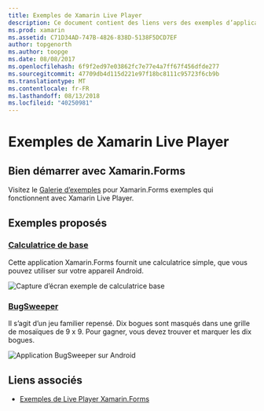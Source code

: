 ```yaml
---
title: Exemples de Xamarin Live Player
description: Ce document contient des liens vers des exemples d’applications à utiliser lors du test de Xamarin Live Player. Exemples liés incluent une calculatrice de base et un jeu de nettoyeur de bogue.
ms.prod: xamarin
ms.assetid: C71D34AD-747B-4826-838D-5138F5DCD7EF
author: topgenorth
ms.author: toopge
ms.date: 08/08/2017
ms.openlocfilehash: 6f9f2ed97e03862fc7e77e4a7ff67f456dfde277
ms.sourcegitcommit: 47709db4d115d221e97f18bc8111c95723f6cb9b
ms.translationtype: MT
ms.contentlocale: fr-FR
ms.lasthandoff: 08/13/2018
ms.locfileid: "40250981"
---
```

# <a name="xamarin-live-player-samples"></a>Exemples de Xamarin Live Player

## <a name="get-started-with-xamarinforms"></a>Bien démarrer avec Xamarin.Forms

Visitez le [Galerie d’exemples](https://developer.xamarin.com/samples/xamarin-live-player/all/) pour Xamarin.Forms exemples qui fonctionnent avec Xamarin Live Player.

## <a name="featured-samples"></a>Exemples proposés

### <a name="basic-calculatorhttpsdeveloperxamarincomsamplesmobileliveplayerbasiccalculator"></a>[Calculatrice de base](https://developer.xamarin.com/samples/mobile/LivePlayer/BasicCalculator/)

Cette application Xamarin.Forms fournit une calculatrice simple, que vous pouvez utiliser sur votre appareil Android.

![Capture d’écran exemple de calculatrice base](samples-images/basic-calculator-sml.png)

### <a name="bugsweeperhttpsdeveloperxamarincomsamplesmobileliveplayerbugsweeperlp"></a>[BugSweeper](https://developer.xamarin.com/samples/mobile/LivePlayer/BugSweeperLP/)

Il s’agit d’un jeu familier repensé. Dix bogues sont masqués dans une grille de mosaïques de 9 x 9. Pour gagner, vous devez trouver et marquer les dix bogues.

![Application BugSweeper sur Android](samples-images/bugsweeper-sml.png)

## <a name="related-links"></a>Liens associés

- [Exemples de Live Player Xamarin.Forms](https://developer.xamarin.com/samples/xamarin-live-player/all/)
